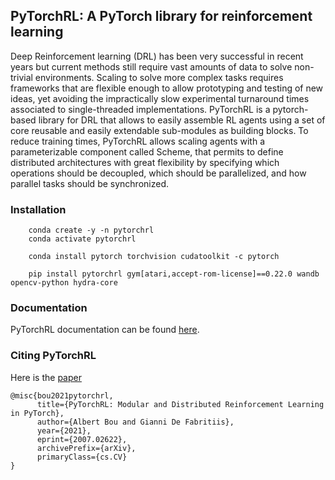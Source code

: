 ## PyTorchRL: A PyTorch library for reinforcement learning

Deep Reinforcement learning (DRL) has been very successful in recent years but current methods still require vast amounts of data to solve non-trivial environments. Scaling to solve more complex tasks requires frameworks that are flexible enough to allow prototyping and testing of new ideas, yet avoiding the impractically slow experimental turnaround times associated to single-threaded implementations. PyTorchRL is a pytorch-based library for DRL that allows to easily assemble RL agents using a set of core reusable and easily extendable sub-modules as building blocks. To reduce training times, PyTorchRL allows scaling agents with a parameterizable component called Scheme, that permits to define distributed architectures with great flexibility by specifying which operations should be decoupled, which should be parallelized, and how parallel tasks should be synchronized.

### Installation

```
    conda create -y -n pytorchrl
    conda activate pytorchrl

    conda install pytorch torchvision cudatoolkit -c pytorch

    pip install pytorchrl gym[atari,accept-rom-license]==0.22.0 wandb opencv-python hydra-core
```

### Documentation

PyTorchRL documentation can be found [here](https://pytorchrl.readthedocs.io/en/latest/).

### Citing PyTorchRL

Here is the [paper](https://arxiv.org/abs/2007.02622)

```
@misc{bou2021pytorchrl,
      title={PyTorchRL: Modular and Distributed Reinforcement Learning in PyTorch},
      author={Albert Bou and Gianni De Fabritiis},
      year={2021},
      eprint={2007.02622},
      archivePrefix={arXiv},
      primaryClass={cs.CV}
}
```
